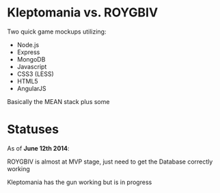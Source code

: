 Kleptomania vs. ROYGBIV
=========================

Two quick game mockups utilizing:
- Node.js
- Express
- MongoDB
- Javascript
- CSS3 (LESS)
- HTML5
- AngularJS

Basically the MEAN stack plus some

Statuses
==========================

As of **June 12th 2014**:

ROYGBIV is almost at MVP stage, just need to get the Database correctly working

Kleptomania has the gun working but is in progress
